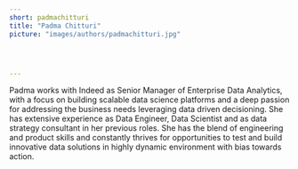 ```yaml
---
short: padmachitturi
title: "Padma Chitturi"
picture: "images/authors/padmachitturi.jpg"




---
```


Padma works with Indeed as Senior Manager of Enterprise Data Analytics, with a focus on building scalable data science platforms and a deep passion for addressing the business needs leveraging data driven decisioning. She has extensive experience as Data Engineer, Data Scientist and as data strategy consultant in her previous roles. She has the blend of engineering and product skills and constantly thrives for opportunities to test and build innovative data solutions in highly dynamic environment with bias towards action.